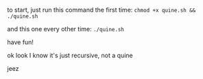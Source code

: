 to start, just run this command the first time: `chmod +x quine.sh && ./quine.sh`

and this one every other time: `./quine.sh`

have fun!





























ok look I know it's just recursive, not a quine

jeez
